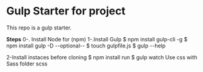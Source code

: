 # Gulp Starter for project

This repo is a gulp starter.

**Steps**
0-. Install Node for (npm)
1-.Install Gulp
  $ npm install gulp-cli -g
  $ npm install gulp -D
  --optional--
  $ touch gulpfile.js
  $ gulp --help

2-Install instaces before cloning
  $ npm install
  run
  $ gulp watch
  Use css with Sass folder scss
